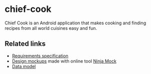 # chief-cook

Chief Cook is an Android application that makes cooking and finding recipes from all world cuisines easy and fun.

## Related links
* [Requirements specification](https://drive.google.com/open?id=0B9Jy56je7yG_cDZ5ei0wbmx6eGc)
* [Design mockups](https://drive.google.com/open?id=0B9Jy56je7yG_a0piUjRyZkNuRzQ) made with online tool [Ninja Mock](https://ninjamock.com/home/index?v=2)
* [Data model](https://drive.google.com/open?id=0B9Jy56je7yG_X2l6SnRrZXpqME0)
